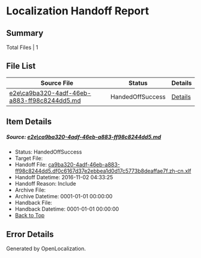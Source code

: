 # <a name='report-top'></a> Localization Handoff Report

## Summary
 Total Files | 1

## File List
 Source File | Status | Details 
 ----------- | ------ | ------- 
 [e2e\ca9ba320-4adf-46eb-a883-ff98c8244dd5.md](https://github.com/OpenLocalizationTestOrg/ol-test0/blob/1b3c18df4272f5eeed99c3eb0b0ab4bbae5a8673/e2e/ca9ba320-4adf-46eb-a883-ff98c8244dd5.md) | HandedOffSuccess | [Details](#01461e0e10e307ffb019f9e7f47685c3afa329121)

## Item Details
##### <a name='01461e0e10e307ffb019f9e7f47685c3afa329121'></a> Source: [e2e\ca9ba320-4adf-46eb-a883-ff98c8244dd5.md](https://github.com/OpenLocalizationTestOrg/ol-test0/blob/1b3c18df4272f5eeed99c3eb0b0ab4bbae5a8673/e2e/ca9ba320-4adf-46eb-a883-ff98c8244dd5.md)
* Status: HandedOffSuccess
* Target File: 
* Handoff File: [ca9ba320-4adf-46eb-a883-ff98c8244dd5.df0c6167d37e2ebbea1d0d17c5773b8deaffae7f.zh-cn.xlf](https://github.com/OpenLocalizationTestOrg/ol-test0-handoff/blob/80b53e5fca1ed164e872dc2db81a1ebb5c71ede9/ol-handoff/OpenLocalizationTestOrg/ol-test0-zhcn/yufeih/ht/ca9ba320-4adf-46eb-a883-ff98c8244dd5.df0c6167d37e2ebbea1d0d17c5773b8deaffae7f.zh-cn.xlf)
* Handoff Datetime: 2016-11-02 04:33:25
* Handoff Reason: Include
* Archive File: 
* Archive Datetime: 0001-01-01 00:00:00
* Handback File: 
* Handback Datetime: 0001-01-01 00:00:00
* [Back to Top](#report-top)


## Error Details

Generated by OpenLocalization.
